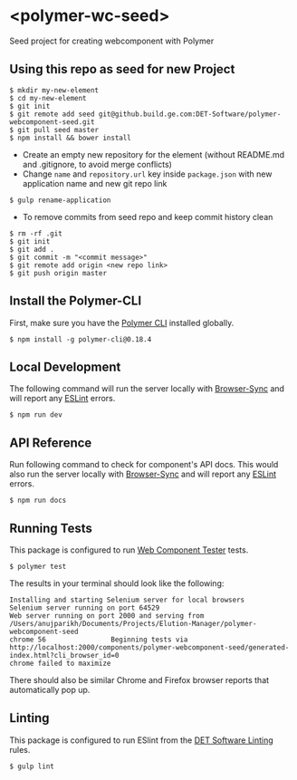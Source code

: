 # \<polymer-wc-seed\>

Seed project for creating webcomponent with Polymer

## Using this repo as seed for new Project

```
$ mkdir my-new-element
$ cd my-new-element
$ git init
$ git remote add seed git@github.build.ge.com:DET-Software/polymer-webcomponent-seed.git
$ git pull seed master
$ npm install && bower install
```
- Create an empty new repository for the element (without README.md and .gitignore, to avoid merge conflicts)
- Change `name` and `repository.url` key inside `package.json` with new application name and new git repo link

```
$ gulp rename-application
```
- To remove commits from seed repo and keep commit history clean
```
$ rm -rf .git
$ git init
$ git add .
$ git commit -m "<commit message>"
$ git remote add origin <new repo link>
$ git push origin master
```

## Install the Polymer-CLI

First, make sure you have the [Polymer CLI](https://www.npmjs.com/package/polymer-cli) installed globally.

```
$ npm install -g polymer-cli@0.18.4
```

## Local Development

The following command will run the server locally with [Browser-Sync](https://browsersync.io/) and will report any [ESLint](http://eslint.org/) errors.

```
$ npm run dev
```

## API Reference

Run following command to check for component's API docs. This would also run the server locally with [Browser-Sync](https://browsersync.io/) and will report any [ESLint](http://eslint.org/) errors.

```
$ npm run docs
```

## Running Tests

This package is configured to run [Web Component Tester](https://www.polymer-project.org/1.0/docs/tools/tests) tests.

```
$ polymer test
```
The results in your terminal should look like the following:
```
Installing and starting Selenium server for local browsers
Selenium server running on port 64529
Web server running on port 2000 and serving from /Users/anujparikh/Documents/Projects/Elution-Manager/polymer-webcomponent-seed
chrome 56                Beginning tests via http://localhost:2000/components/polymer-webcomponent-seed/generated-index.html?cli_browser_id=0
chrome failed to maximize
```
There should also be similar Chrome and Firefox browser reports that automatically pop up.

## Linting
This package is configured to run ESlint from the [DET Software Linting](https://github.build.ge.com/DET-Software/eslint-config-det) rules.

```
$ gulp lint
```
